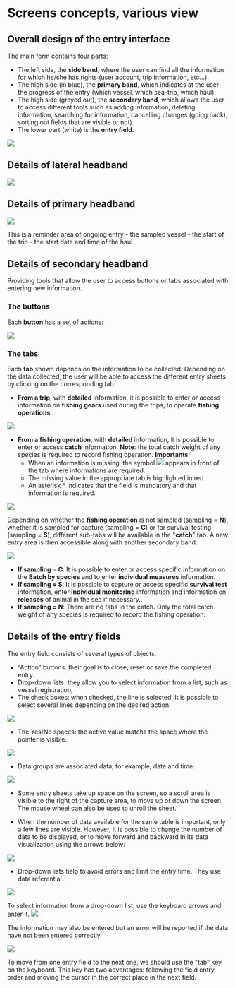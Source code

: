 # Screens concepts, various view
    
## Overall design of the entry interface

The main form contains four parts:
-  The left side, the  **side band**, where the user can find all the information for which he/she has
rights (user account, trip information, etc...).
- The high side (in blue), the **primary band**, which indicates at the user the progress of the entry
(which vessel, which sea-trip, which haul).
- The high side (greyed out), the **secondary band**, which allows the user to access different tools
such as adding information, deleting information, searching for information, cancelling changes
(going back), sorting out fields that are visible or not).
- The lower part (white) is the **entry field**.

![](./bands.png)

## Details of lateral headband

![](./lateral-headband.png)

## Details of primary headband

![](./primary-headband.png)

This is a reminder area of ongoing entry - the sampled vessel - the start of the trip - the start date
and time of the haul.

## Details of secondary headband

Providing   tools   that   allow   the   user   to   access   buttons   or   tabs   associated   with   entering   new
information.

### The buttons

Each **button** has a set of actions:

![](./buttons.png)

### The tabs

Each **tab** shown depends on the information to be collected. Depending on the data collected, the
user will be able to access the different entry sheets by clicking on the corresponding tab. 

- **From a trip**, with **detailed** information, it is possible to enter or access information on **fishing
gears** used during the trips, to operate **fishing operations**.

![](./tabs.png)

- **From a fishing operation**, with  **detailed**  information, it is possible to enter or access **catch** 
information. **Note**: the total catch weight of any species is required to record fishing operation.
**Importants**: 
     * When an information is missing, the symbol ![](./info.png) appears   in   front   of   the   tab   where informations are required.
     * The missing value in the appropriate tab is highlighted in red.
     * An astérisk * indicates that the field is mandatory and that information is required.

![](./important.png)

Depending on whether the **fishing operation** is not sampled (sampling = **N**), whether it is sampled
for   capture   (sampling   =  **C**)   or   for   survival   testing   (sampling   =  **S**),   different   sub-tabs   will   be
available in the "**catch**" tab. A new entry area is then accessible along with another secondary band:

![](./other-bands.png)

- **If sampling = C**:
It is possible to enter or access specific information on the **Batch by species** and to enter **individual measures** information. 
- **If sampling = S**:
It is possible to capture or access specific **survival test** information, enter **individual monitoring** information and  information on **releases** of animal in the sea if necessary..
- **If sampling = N**:
There are no tabs in the catch. Only the total catch weight of any species is required to record the fishing operation. 

## Details of the entry fields

The entry field consists of several types of objects:

 - “Action” buttons: their goal is to close, reset or save the completed entry.
 - Drop-down lists: they allow you to select information from a list, such as vessel registration,
 - The check boxes: when checked, the line is selected. It is possible to select several lines
depending on the desired action.

![](./box.png)

 - The Yes/No spaces: the active value matchs the space where the pointer is visible.

![](./yes-no.png)

 - Data groups are associated data, for example, date and time.
 
![](./date-time.png)

 - Some entry sheets take up space on the screen, so a scroll area is visible to the right of the
 capture area, to move up or down the screen. The mouse wheel can also be used to unroll the sheet.
 
 - When the number of data available for the same table is important, only a few lines are visible.
  However, it is possible to change the number of data to be displayed, or to move forward and backward in 
  its data visualization using the arrows below:
   
![](./nb-data.png)

 - Drop-down lists help to avoid errors and limit the entry time. They use data referential. 
 
![](./drop-down-list_action-buttons.png)

   To select information from a drop-down list, use the keyboard arrows and enter it.
   ![](./keyboard.png)

   The information may also be entered but an error will be reported if the data have not been entered correctly.
   
   ![](./tab.png)

   To move from one  entry  field to the next  one, we should use the "tab" key on the
   keyboard. This key has two advantages: following the field entry order and moving the
   cursor in the correct place in the next field.
